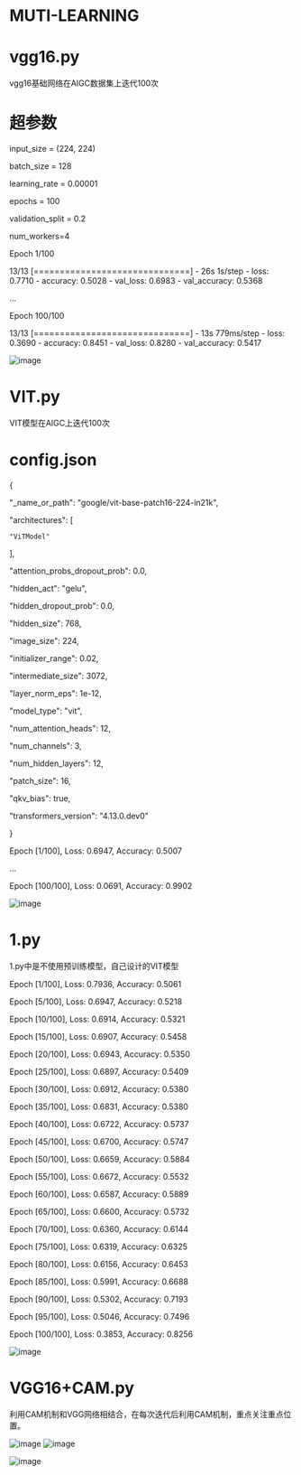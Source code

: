 # MUTI-LEARNING

# vgg16.py

vgg16基础网络在AIGC数据集上迭代100次

# 超参数

input_size = (224, 224)

batch_size = 128

learning_rate = 0.00001

epochs = 100

validation_split = 0.2

num_workers=4

Epoch 1/100

13/13 [==============================] - 26s 1s/step - loss: 0.7710 - accuracy: 0.5028 - val_loss: 0.6983 - val_accuracy: 0.5368

...

Epoch 100/100

13/13 [==============================] - 13s 779ms/step - loss: 0.3690 - accuracy: 0.8451 - val_loss: 0.8280 - val_accuracy: 0.5417

![image](https://github.com/user-attachments/assets/dc08d720-518f-414c-8812-319e923bc283)

# VIT.py

VIT模型在AIGC上迭代100次

# config.json

{

  "_name_or_path": "google/vit-base-patch16-224-in21k",
  
  "architectures": [
  
    "ViTModel"
    
  ],
  
  "attention_probs_dropout_prob": 0.0,
  
  "hidden_act": "gelu",
  
  "hidden_dropout_prob": 0.0,
  
  "hidden_size": 768,
  
  "image_size": 224,
  
  "initializer_range": 0.02,
  
  "intermediate_size": 3072,
  
  "layer_norm_eps": 1e-12,
  
  "model_type": "vit",
  
  "num_attention_heads": 12,
  
  "num_channels": 3,
  
  "num_hidden_layers": 12,
  
  "patch_size": 16,
  
  "qkv_bias": true,
  
  "transformers_version": "4.13.0.dev0"
  
}

Epoch [1/100], Loss: 0.6947, Accuracy: 0.5007

...

Epoch [100/100], Loss: 0.0691, Accuracy: 0.9902

![image](https://github.com/user-attachments/assets/3fb3c525-e6fc-4080-a1c0-c6b0f719be19)

# 1.py

1.py中是不使用预训练模型，自己设计的VIT模型

Epoch [1/100], Loss: 0.7936, Accuracy: 0.5061

Epoch [5/100], Loss: 0.6947, Accuracy: 0.5218

Epoch [10/100], Loss: 0.6914, Accuracy: 0.5321

Epoch [15/100], Loss: 0.6907, Accuracy: 0.5458

Epoch [20/100], Loss: 0.6943, Accuracy: 0.5350

Epoch [25/100], Loss: 0.6897, Accuracy: 0.5409

Epoch [30/100], Loss: 0.6912, Accuracy: 0.5380

Epoch [35/100], Loss: 0.6831, Accuracy: 0.5380

Epoch [40/100], Loss: 0.6722, Accuracy: 0.5737

Epoch [45/100], Loss: 0.6700, Accuracy: 0.5747

Epoch [50/100], Loss: 0.6659, Accuracy: 0.5884

Epoch [55/100], Loss: 0.6672, Accuracy: 0.5532

Epoch [60/100], Loss: 0.6587, Accuracy: 0.5889

Epoch [65/100], Loss: 0.6600, Accuracy: 0.5732

Epoch [70/100], Loss: 0.6360, Accuracy: 0.6144

Epoch [75/100], Loss: 0.6319, Accuracy: 0.6325

Epoch [80/100], Loss: 0.6156, Accuracy: 0.6453

Epoch [85/100], Loss: 0.5991, Accuracy: 0.6688

Epoch [90/100], Loss: 0.5302, Accuracy: 0.7193

Epoch [95/100], Loss: 0.5046, Accuracy: 0.7496

Epoch [100/100], Loss: 0.3853, Accuracy: 0.8256

![image](https://github.com/user-attachments/assets/236c6922-ae70-428e-b3e4-26d11c83113d)

# VGG16+CAM.py

利用CAM机制和VGG网络相结合，在每次迭代后利用CAM机制，重点关注重点位置。

![image](https://github.com/user-attachments/assets/a122db20-b1ef-4b61-a409-717ac377a395)  ![image](https://github.com/user-attachments/assets/f895e633-3c02-4553-ab97-394607582f35)

![image](https://github.com/user-attachments/assets/1143416c-431e-4906-a3ab-63c967a52764)
